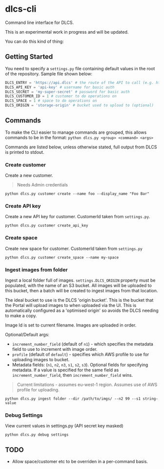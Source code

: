 # dlcs-cli

Command line interface for DLCS.

This is an experimental work in progress and will be updated.

You can do this kind of thing:

## Getting Started

You need to specify a `settings.py` file containing default values in the root of the repository. Sample file shown below:

```py
DLCS_ENTRY = 'https://api.dlcs' # the route of the API to call (e.g. https://api.dlcs.io)
DLCS_API_KEY = 'api-key' # username for basic auth
DLCS_SECRET = 'my-super-secret' # password for basic auth
DLCS_CUSTOMER_ID = 1 # customer to do operations on
DLCS_SPACE = 1 # space to do operations on
DLCS_ORIGIN = 'storage-origin' # bucket used to upload to (optional)
```

## Commands 

To make the CLI easier to manage commands are grouped, this allows commands to be in the format: `python dlcs.py <group> <command> <args>` 

Commands are listed below, unless otherwise stated, full output from DLCS is printed to stdout.

### Create customer

Create a new customer.

> Needs Admin credentials

`python dlcs.py customer create --name foo --display_name "Foo Bar"`

### Create API key

Create a new API key for customer. CustomerId taken from `settings.py`.

`python dlcs.py customer create_api_key`

### Create space

Create new space for customer. CustomerId taken from `settings.py`

`python dlcs.py customer create_space --name my-space`

### Ingest images from folder

Ingest a local folder full of images. `settings.DLCS_ORIGIN` property must be populated, with the name of an S3 bucket. All images will be uploaded to this bucket, then a batch will be created to ingest images from that location.

The ideal bucket to use is the DLCS 'origin bucket'. This is the bucket that the Portal will upload images to when uploaded via the UI. This is automatically configured as a 'optimised origin' so avoids the DLCS needing to make a copy.

Image Id is set to current filename. Images are uploaded in order.

Optional/Default args:

* `increment_number_field` (default of `n1`) - which specifies the metadata field to use to increment with image order.
* `profile` (default of `default`) - specifies which AWS profile to use for uploading images to bucket.
* Metadata fields: (`n1`, `n2`, `n3`, `s1`, `s2`, `s3`). Optional fields for specifying metadata. If a value is specified for the same field as `increment_number_field`, then `increment_number_field` wins.

> Current limitations - assumes eu-west-1 region. Assumes use of AWS profile for uploading.

`python dlcs.py ingest folder --dir /path/to/imgs/ --n2 99 --s1 string-value`

### Debug Settings

View current values in settings.py (API secret key masked)

`python dlcs.py debug settings`

## TODO

- Allow space/customer etc to be overriden in a per-command basis.